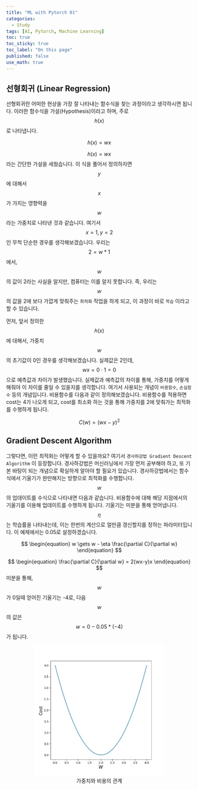 ```yaml
---
title: "ML with Pytorch 01"
categories:
  - Study
tags: [AI, Pytorch, Machine Learning]
toc: true
toc_sticky: true
toc_label: "On this page"
published: false
use_math: true
---
```


## 선형회귀 (Linear Regression)
선형회귀란 어떠한 현상을 가장 잘 나타내는 함수식을 찾는 과정이라고 생각하시면 됩니다. 이러한 함수식을 가설(Hypothesis)이라고 하며, 주로 $$h(x)$$로 나타냅니다. 

$$
\begin{equation}
h(x) = wx
\end{equation}
$$

$$h(x) = wx$$라는 간단한 가설을 세웠습니다. 이 식을 풀어서 정의하자면 $$y$$에 대해서 $$x$$가 가지는 영향력을 $$w$$라는 가중치로 나타낸 것과 같습니다. 여기서 $$x=1, y=2$$인 무척 단순한 경우를 생각해보겠습니다. 우리는 $$2=w*1$$ 에서, $$w$$의 값이 2라는 사실을 알지만, 컴퓨터는 이를 알지 못합니다. 즉, 우리는 $$w$$의 값을 2에 보다 가깝게 맞춰주는 `최적화` 작업을 하게 되고, 이 과정이 바로 `학습` 이라고 할 수 있습니다.

먼저, 앞서 정의한 $$h(x)$$에 대해서, 가중치 $$w$$의 초기값이 0인 경우를 생각해보겠습니다. 실제값은 2인데, $$wx=0 \cdot 1=0$$으로 예측값과 차이가 발생했습니다. 실제값과 예측값의 차이를 통해, 가중치를 어떻게 해줘야 이 차이를 줄일 수 있을지를 생각합니다. 여기서 사용되는 개념이 `비용함수`, `손실함수` 등의 개념입니다. 비용함수를 다음과 같이 정의해보겠습니다. 비용함수를 적용하면 cost는 4가 나오게 되고, cost를 최소화 하는 것을 통해 가중치를 2에 맞춰가는 최적화를 수행하게 됩니다.

$$
\begin{equation}
C(w) = (wx-y)^2
\end{equation}
$$


## Gradient Descent Algorithm
그렇다면, 이런 최적화는 어떻게 할 수 있을까요? 여기서 `경사하강법 Gradient Descent Algorithm` 이 등장합니다. 경사하강법은 머신러닝에서 가장 먼저 공부해야 하고, 또 기본 바탕이 되는 개념으로 확실하게 알아야 할 필요가 있습니다. 경사하강법에서는 함수식에서 기울기가 완만해지는 방향으로 최적화를 수행합니다. $$w$$의 업데이트를 수식으로 나타내면 다음과 같습니다. 비용함수에 대해 해당 지점에서의 기울기를 이용해 업데이트를 수행하게 됩니다. 기울기는 미분을 통해 얻어냅니다. $$\eta$$는 학습률을 나타내는데, 이는 한번의 계산으로 얼만큼 갱신할지를 정하는 파라미터입니다. 이 예제에서는 0.05로 설정하겠습니다.

$$
\begin{equation}
w \gets w - \eta \frac{\partial C}{\partial w}
\end{equation}
$$

$$
\begin{equation}
\frac{\partial C}{\partial w} = 2(wx-y)x
\end{equation}
$$
미분을 통해, $$w$$가 0일때 얻어진 기울기는 -4로, 다음 $$w$$의 값은 $$w=0-0.05*(-4)$$가 됩니다.
<center>
<figure style="width:70%"> <img src="/Images/Study/mlstudy/cost.jpg" alt=""/>
<figcaption>가중치와 비용의 관계</figcaption>
</figure>
</center>